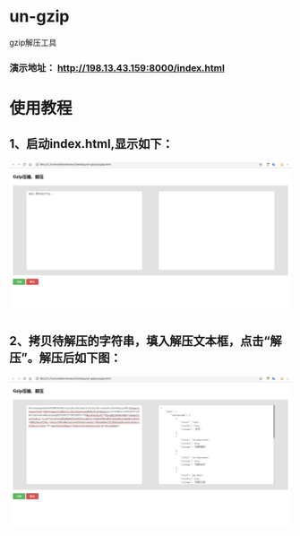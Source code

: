 # un-gzip
gzip解压工具
### 演示地址： http://198.13.43.159:8000/index.html


# 使用教程

## 1、启动index.html,显示如下：
![image](https://github.com/Happy-LYZ/un-gzip/blob/master/2.png)

## 2、拷贝待解压的字符串，填入解压文本框，点击“解压”。解压后如下图：
![image](https://github.com/Happy-LYZ/un-gzip/blob/master/1.png)
